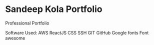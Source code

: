# Sandeep Kola Portfolio
Professional Portfolio

Software Used:
AWS
ReactJS
CSS
SSH
GIT
GitHub
Google fonts
Font awesome
